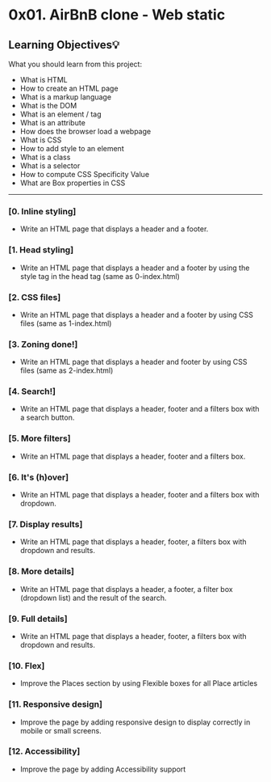 # 0x01. AirBnB clone - Web static

## Learning Objectives:bulb:
What you should learn from this project:

* What is HTML
* How to create an HTML page
* What is a markup language
* What is the DOM
* What is an element / tag
* What is an attribute
* How does the browser load a webpage
* What is CSS
* How to add style to an element
* What is a class
* What is a selector
* How to compute CSS Specificity Value
* What are Box properties in CSS

---

### [0. Inline styling]
* Write an HTML page that displays a header and a footer.


### [1. Head styling]
* Write an HTML page that displays a header and a footer by using the style tag in the head tag (same as 0-index.html)


### [2. CSS files]
* Write an HTML page that displays a header and a footer by using CSS files (same as 1-index.html)


### [3. Zoning done!]
* Write an HTML page that displays a header and footer by using CSS files (same as 2-index.html)


### [4. Search!]
* Write an HTML page that displays a header, footer and a filters box with a search button.


### [5. More filters]
* Write an HTML page that displays a header, footer and a filters box.


### [6. It's (h)over]
* Write an HTML page that displays a header, footer and a filters box with dropdown.


### [7. Display results]
* Write an HTML page that displays a header, footer, a filters box with dropdown and results.


### [8. More details]
* Write an HTML page that displays a header, a footer, a filter box (dropdown list) and the result of the search.


### [9. Full details]
* Write an HTML page that displays a header, footer, a filters box with dropdown and results.


### [10. Flex]
* Improve the Places section by using Flexible boxes for all Place articles


### [11. Responsive design]
* Improve the page by adding responsive design to display correctly in mobile or small screens.


### [12. Accessibility]
* Improve the page by adding Accessibility support